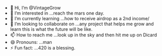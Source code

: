 - 👋 Hi, I’m @VintageGrow
- 👀 I’m interested in ...reach the mars one day.
- 🌱 I’m currently learning ...how to receive airdrop as a 2nd income/
- 💞️ I’m looking to collaborate on ...any project that helps me grow and learn this is what the future will be like.
- 📫 How to reach me ...look up in the sky and then hit me up on Dicard
- 😄 Pronouns: ...man 
- ⚡ Fun fact: ...420 is a blessing.

<!---
VintageGrow/VintageGrow is a ✨ special ✨ repository because its `README.md` (this file) appears on your GitHub profile.
You can click the Preview link to take a look at your changes.
--->
